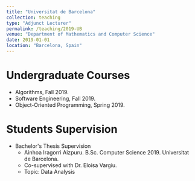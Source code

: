 ```yaml
---
title: "Universitat de Barcelona"
collection: teaching
type: "Adjunct Lecturer"
permalink: /teaching/2019-UB
venue: "Department of Mathematics and Computer Science"
date: 2019-01-01
location: "Barcelona, Spain"
---
```


Undergraduate Courses 
===

* Algorithms, Fall 2019. 
* Software Engineering, Fall 2019.
* Object-Oriented Programming, Spring 2019.

Students Supervision
===

* Bachelor's Thesis Supervision
    * Ainhoa Iragorri Aizpuru. B.Sc. Computer Science 2019. Universitat de Barcelona. 
    * Co-supervised with Dr. Eloisa Vargiu.
    * Topic: Data Analysis

